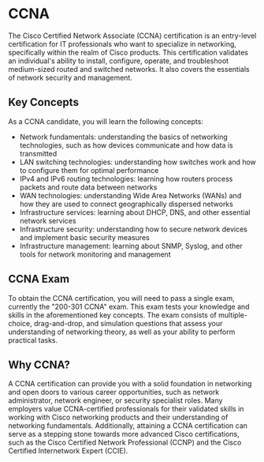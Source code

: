 # CCNA

The Cisco Certified Network Associate (CCNA) certification is an entry-level certification for IT professionals who want to specialize in networking, specifically within the realm of Cisco products. This certification validates an individual's ability to install, configure, operate, and troubleshoot medium-sized routed and switched networks. It also covers the essentials of network security and management.

## Key Concepts

As a CCNA candidate, you will learn the following concepts:

- Network fundamentals: understanding the basics of networking technologies, such as how devices communicate and how data is transmitted
- LAN switching technologies: understanding how switches work and how to configure them for optimal performance
- IPv4 and IPv6 routing technologies: learning how routers process packets and route data between networks
- WAN technologies: understanding Wide Area Networks (WANs) and how they are used to connect geographically dispersed networks
- Infrastructure services: learning about DHCP, DNS, and other essential network services
- Infrastructure security: understanding how to secure network devices and implement basic security measures
- Infrastructure management: learning about SNMP, Syslog, and other tools for network monitoring and management

## CCNA Exam

To obtain the CCNA certification, you will need to pass a single exam, currently the "200-301 CCNA" exam. This exam tests your knowledge and skills in the aforementioned key concepts. The exam consists of multiple-choice, drag-and-drop, and simulation questions that assess your understanding of networking theory, as well as your ability to perform practical tasks.

## Why CCNA?

A CCNA certification can provide you with a solid foundation in networking and open doors to various career opportunities, such as network administrator, network engineer, or security specialist roles. Many employers value CCNA-certified professionals for their validated skills in working with Cisco networking products and their understanding of networking fundamentals. Additionally, attaining a CCNA certification can serve as a stepping stone towards more advanced Cisco certifications, such as the Cisco Certified Network Professional (CCNP) and the Cisco Certified Internetwork Expert (CCIE).
